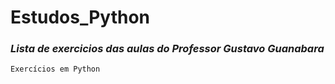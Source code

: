 # Estudos_Python
### _Lista de exercicios das aulas do Professor Gustavo Guanabara_
`Exercícios em Python`
